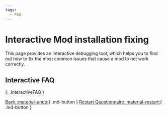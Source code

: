 ```yaml
---
tags:
  - FAQ
---
```

# Interactive Mod installation fixing
This page provides an interactive debugging tool, which helps you to find out how to fix the most common issues that cause a mod to not work correctly.

## Interactive FAQ

[](#){: .interactiveFAQ }

[Back :material-undo:](javascript:previousQuestion()){ .md-button }
[Restart Questionnaire :material-restart:](javascript:setQuestion(&#39;START&#39;)){ .md-button }



<script>
INTERACTIVE_questions = {
    "START" : {
      text: "Can you see a 'Mods' menu in your main menu screen?",
      image: "../images/faq/main_menu_mods.png",
      answers: [
        { text: "Yes", link: "MOD_MENU_1" },
        { text: "No", link: "DLC_MISSING" },
        { text: "Game crashes", link: "GENERIC_CRASH" },
      ],
    },
    "GENERIC_CRASH" : {
      text: "When does the crash happen?",
      answers: [
        { text: "On game launch", link: "CRASH_STARTUP" },
        { text: "when loading a save game", link: "CRASH_CHAR_CONTINUE" },
        { text: "when starting a run", link: "CRASH_RUN" },
        { text: "while playing the game", link: "CRASH_RUN" },
      ],
    },
    "CRASH_STARTUP" : {
      text: "When the game crashes directly when launching the game, this means that an invalid '.xml' file is inside one of the mods you have installed. Please unsubscribe or uninstall all mods you have installed in the time frame between the crash and the game working fine.",
    },
    "CRASH_CHAR_CONTINUE" : {
      text: "A crash happening when loading a save game is most likely caused, by having a continuable run active, which was played with a modded character which was uninstalled recently.<br>Please reinstall the character mod and start a run with a vanilla character, for example Isaac.",
    },
    "CRASH_RUN" : {
      text: 'A crash happening on starting a run or while playing is most likely caused by a mod encountering a critical error. Please contact the mod creator, or visit the Modding Discord server and ask for help: <a href="https://discord.gg/KbevtvgD4z">Join the Official Modding Of Isaac Discord-Server</a>',
    },
    "DLC_MISSING" : {
      text: "You need to have at least the 'Afterbirth+' DLC or 'Repentance' installed to use Steam Workshop mods.<br>To get mods compatible with the base game (Rebirth) or Afterbirth (DLC 1), please check out <a href=\"https://moddingofisaac.com/\">https://moddingofisaac.com/</a>",
      image: "../images/faq/abp_rep.png",
    },
    "MOD_MENU_1" : {
      text: "Does the mod in question appear on the mods menu?",
      image: "../images/faq/menu_mods.png",
      answers: [
        { text: "Yes", link: "MOD_MENU_2" },
        { text: "No", link: "INSTALL" },
      ],
    },
    "INSTALL" : {
      text: "On what platform do you own the game on?",
      answers: [
        { text: "Steam", link: "WORKSHOP_INSTALL" },
        { text: "Epic Games or GOG", link: "MANUAL_INSTALL" },
        { text: "Pirated & Others", link: "MANUAL_INSTALL" },
      ],
    },
    "WORKSHOP_INSTALL" : {
      text: 'Make sure you have subscribed to the mod on the Steam Workshop and have relaunched the game afterwards.',
      answers: [
        { text: "Still doesn't show up", link: "ERROR_STEAM_WORKSHOP" },
      ],
    },
    "ERROR_STEAM_WORKSHOP" : {
      text: 'Do you only have Afterbirth+ installed and does your Windows username contain letters that are not in the English alphabet?',
      answers: [
        { text: "Non English characters", link: "WINDOWS_USER" },
        //{ text: "I have Repentance", link: "INSTALL" },
      ],
    },
    "WINDOWS_USER" : {
      text: "If your Windows username contain non-English letters, mods cant be found by the game when only Afterbirth+ DLC is installed. To fix this issue here are some solutions:<br>\
      <ul><li>Create a new Windows user that only has english letters in its name. Then play the game on this user account</li> \
      <li>Buy the 'Repentance' DLC</li></ul>",
    },

    "MANUAL_INSTALL" : {
      text: 'Mods for Epic Games, GOG or Cracked games need to be installed manually. Here is a guide on how to install mods: <br> \
      <ol><li>Download the mod. Some mods do offer download links via Github or file sharing sites. If that is not the case, you can use a steam Workshop downloader tool of your choice.</li>\
<li>If needed, extract the content of the ".zip" file you downloaded into a separate folder. </li>\
<li>Put the extracted folder into your mods folder. The folders are:<br>\
   <b>Repentance</b>: ..\\steamapps\\common\\The Binding of Isaac Rebirth\\mods\\<br> \
   <b>Afterbirth+</b>: ..\\Documents\\My Games\\Binding of Isaac Afterbirth+ Mods\\<br></li>\
<li>Make sure the <b>"metadata.xml"</b> file of the mod is right at the top most level of the folder you copied into the mods-folder, making the folder structure looking like this: <br>...\\The Binding of Isaac Rebirth\\mods\\[My Cool Mod folder]\\metadata.xml</li></ol><br>\
The folder structure should now look like shown in the screenshot.',
      image: "../images/faq/manual_install.png",
    },
    "MOD_MENU_2" : {
      text: "What color does the mod have in the mod list?",
      image: "../images/faq/menu_mods.png",
      answers: [
        { text: "Looks like 'a deactivated mod'", link: "MOD_NOT_ACTIVE" },
        { text: "Looks like 'an active mod'", link: "MODS_NOT_WORK" },
      ],
    },
    "MOD_NOT_ACTIVE" : {
      text: 'Press tab on the mod\'s list until mods become dark, if the mod in question is still faint then scroll down and press space on it until its dark.',
      image: "../images/faq/menu_mods.png",
    },
    "MODS_NOT_WORK" : {
      text: 'Do most of your installed and enabled mods not work?',
      answers: [
        { text: "Yes", link: "VERIFY_CACHE" },
        { text: "No, most work fine", link: "CONSOLE_ERROR" },
      ],
    },
    "VERIFY_CACHE" : {
      text: 'Some of your game files might be corrupted. Please <a href="https://inxile.zendesk.com/hc/en-us/articles/115004662908">verify the game files</a>, restart your game and try again.',
    },
    "CONSOLE_ERROR" : {
      text: 'Do you see any Error messages in the debug console?<br>You can learn on how to open the console here: <a href="https://bindingofisaacrebirth.fandom.com/wiki/Debug_Console">Binding of Isaac Wiki</a>',
      answers: [
        { text: "Yes", link: "SEND_ERROR_TO_CREATOR" },
        { text: "No", link: "POTENTIAL_CRASH" },
      ],
    },
  "SEND_ERROR_TO_CREATOR" : {
      text: 'The Mod doesn\'t work, because it encounters an error, please take a screenshot of the error message or write it down and send it to the mod developer.',
    },
    "POTENTIAL_CRASH" : {
      text: 'Does the game not hang but rather closes instantly when the error happens, giving you no opportunity to check the console?',
      answers: [
        { text: "Yes", link: "CHECK_LOG" },
        { text: "No", link: "UNKNOWN_REASON" },
      ],
    },
    "CHECK_LOG" : {
      text: 'After the crash, but before launching the game again, head to "C:\\Users\\[YourUserName]\\Documents\\My Games\\Binding of Isaac Repentance" and open the log.txt with the notepad. Scroll down to the very bottom. Do you see any errors in there?',
      answers: [
        { text: "Yes", link: "SEND_LOG_TO_CREATOR" },
        { text: "No", link: "UNKNOWN_REASON" },
      ],
    },
  "SEND_LOG_TO_CREATOR" : {
      text: 'Copy the last last 5-10 lines of the log.txt and send them to the mod\'s creator on the steam page for the mod, via pm or any medium. Alternatively, you can <a href="https://discord.gg/KbevtvgD4z">Join the Official Modding Of Isaac Discord-Server</a> and use this log to ask for help.',
    },
    "UNKNOWN_REASON" : {
      text: 'There seems to be another unknown reason for the mod to not work. Please contact the mod creator, or visit the Modding Discord server and ask for help: <a href="https://discord.gg/KbevtvgD4z">Join the Official Modding Of Isaac Discord-Server</a>',
    },
  };
    </script>
